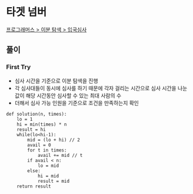 # 타겟 넘버

[프로그래머스 > 이분 탐색 > 입국심사](https://school.programmers.co.kr/learn/courses/30/lessons/43238)

## 풀이

### First Try
- 심사 시간을 기준으로 이분 탐색을 진행
- 각 심사대들이 동시에 심사를 하기 때문에 각자 걸리는 시간으로 심사 시간을 나눈 값이 해당 시간동안 심사할 수 있는 최대 사람의 수
- 더해서 심사 가능 인원을 기준으로 조건을 만족하는지 확인
```
def solution(n, times):
    lo = 1
    hi = min(times) * n
    result = hi
    while(lo<hi-1):
        mid = (lo + hi) // 2
        avail = 0
        for t in times:
            avail += mid // t
        if avail < n:
            lo = mid
        else:
            hi = mid
            result = mid
    return result
```

